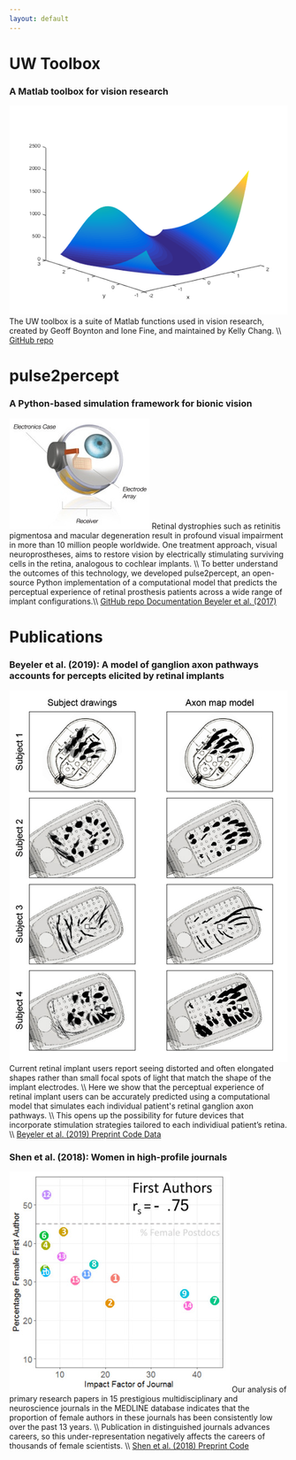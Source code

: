 ```yaml
---
layout: default
---
```


# UW Toolbox

### A Matlab toolbox for vision research

<img src="assets/images/uwtoolbox.png" class="project float-left"/>
The UW toolbox is a suite of Matlab functions used in vision research,
created by Geoff Boynton and Ione Fine, 
and maintained by Kelly Chang. \\
<a href="https://github.com/VisCog/UWToolbox" class="button">
  GitHub repo
</a>

<br clear="both"/>



# pulse2percept

### A Python-based simulation framework for bionic vision

<img src="assets/images/retinalimplant.jpg" class="project float-left"/>
Retinal dystrophies such as retinitis pigmentosa and macular degeneration
result in profound visual impairment in more than 10 million people worldwide.
One treatment approach, visual neuroprostheses, aims to restore vision
by electrically stimulating surviving cells in the retina,
analogous to cochlear implants. \\
To better understand the outcomes of this technology, we developed pulse2percept,
an open-source Python implementation of a computational model
that predicts the perceptual experience of retinal prosthesis patients
across a wide range of implant configurations.\\
<a href="https://github.com/uwescience/pulse2percept" class="button">
  GitHub repo
</a>
<a href="http://uwescience.github.io/pulse2percept/" class="button">
  Documentation
</a>
<a href="https://doi.org/10.25080/shinma-7f4c6e7-00c" class="button">
  Beyeler et al. (2017)
</a>

<br clear="both"/>



# Publications

### Beyeler et al. (2019): A model of ganglion axon pathways accounts for percepts elicited by retinal implants

<img src="assets/images/argus-shapes.jpg" class="project float-left"/>
Current retinal implant users report seeing distorted and often elongated shapes 
rather than small focal spots of light that match the shape of the implant electrodes. \\
Here we show that the perceptual experience of retinal implant users can be accurately predicted 
using a computational model that simulates each individual patient's retinal ganglion axon pathways. \\
This opens up the possibility for future devices that incorporate stimulation strategies 
tailored to each individiual patient’s retina. \\
<a href="http://doi.org/10.1038/s41598-019-45416-4" class="button">
  Beyeler et al. (2019)
</a>
<a href="https://doi.org/10.1101/453035" class="button">
  Preprint
</a>
<a href="https://www.github.com/VisCog/ArgusShapes" class="button">
  Code
</a>
<a href="https://osf.io/dw9nz" class="button">
  Data
</a>

<br clear="both"/>



### Shen et al. (2018): Women in high-profile journals

<img src="assets/images/womeninscience.jpg" class="project float-left"/>
Our analysis of primary research papers in
15 prestigious multidisciplinary and neuroscience journals
in the MEDLINE database
indicates that the proportion of female authors in these journals
has been consistently low over the past 13 years. \\
Publication in distinguished journals advances careers,
so this under-representation negatively affects the careers
of thousands of female scientists. \\
<a href="https://www.nature.com/articles/d41586-018-02833-1" class="button">
  Shen et al. (2018)
</a>
<a href="https://www.biorxiv.org/content/early/2018/03/08/275362" class="button">
  Preprint
</a>
<a href="https://github.com/VisCog/Women_in_high_profile_journals" class="button">
  Code
</a>

<br clear="both"/>


